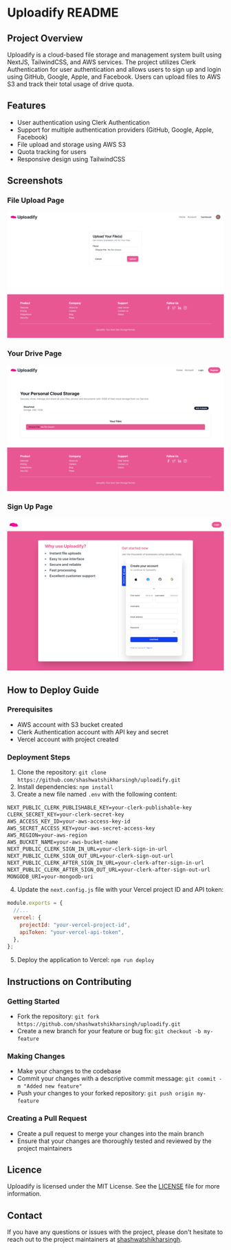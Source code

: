 # **Uploadify README**

## **Project Overview**

Uploadify is a cloud-based file storage and management system built using NextJS, TailwindCSS, and AWS services. The project utilizes Clerk Authentication for user authentication and allows users to sign up and login using GitHub, Google, Apple, and Facebook. Users can upload files to AWS S3 and track their total usage of drive quota.

## **Features**

- User authentication using Clerk Authentication
- Support for multiple authentication providers (GitHub, Google, Apple, Facebook)
- File upload and storage using AWS S3
- Quota tracking for users
- Responsive design using TailwindCSS

## **Screenshots**

### File Upload Page

![File Upload Page](screenshots/upload-page.png)

### Your Drive Page

![Your Drive](screenshots/your-drive.png)

### Sign Up Page

![Sign Up Page](screenshots/sign-up.png)

## **How to Deploy Guide**

### Prerequisites

- AWS account with S3 bucket created
- Clerk Authentication account with API key and secret
- Vercel account with project created

### Deployment Steps

1. Clone the repository: `git clone https://github.com/shashwatshikharsingh/uploadify.git`
2. Install dependencies: `npm install`
3. Create a new file named `.env` with the following content:

```env
NEXT_PUBLIC_CLERK_PUBLISHABLE_KEY=your-clerk-publishable-key
CLERK_SECRET_KEY=your-clerk-secret-key
AWS_ACCESS_KEY_ID=your-aws-access-key-id
AWS_SECRET_ACCESS_KEY=your-aws-secret-access-key
AWS_REGION=your-aws-region
AWS_BUCKET_NAME=your-aws-bucket-name
NEXT_PUBLIC_CLERK_SIGN_IN_URL=your-clerk-sign-in-url
NEXT_PUBLIC_CLERK_SIGN_OUT_URL=your-clerk-sign-out-url
NEXT_PUBLIC_CLERK_AFTER_SIGN_IN_URL=your-clerk-after-sign-in-url
NEXT_PUBLIC_CLERK_AFTER_SIGN_OUT_URL=your-clerk-after-sign-out-url
MONGODB_URI=your-mongodb-uri
```

4. Update the `next.config.js` file with your Vercel project ID and API token:

```js
module.exports = {
  //...
  vercel: {
    projectId: "your-vercel-project-id",
    apiToken: "your-vercel-api-token",
  },
};
```

5. Deploy the application to Vercel: `npm run deploy`

## **Instructions on Contributing**

### Getting Started

- Fork the repository: `git fork https://github.com/shashwatshikharsingh/uploadify.git`
- Create a new branch for your feature or bug fix: `git checkout -b my-feature`

### Making Changes

- Make your changes to the codebase
- Commit your changes with a descriptive commit message: `git commit -m "Added new feature"`
- Push your changes to your forked repository: `git push origin my-feature`

### Creating a Pull Request

- Create a pull request to merge your changes into the main branch
- Ensure that your changes are thoroughly tested and reviewed by the project maintainers

## **Licence**

Uploadify is licensed under the MIT License. See the [LICENSE](LICENSE) file for more information.

## **Contact**

If you have any questions or issues with the project, please don't hesitate to reach out to the project maintainers at [shashwatshikharsingh](github.com/shashwatshikharsingh).
